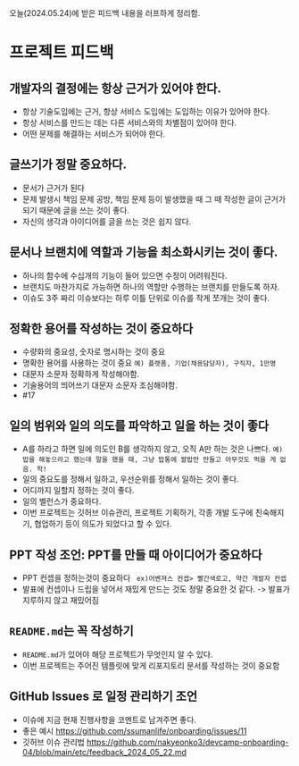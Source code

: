 오늘(2024.05.24)에 받은 피드백 내용을 러프하게 정리함.

# 프로젝트 피드백

## 개발자의 결정에는 항상 **근거**가 있어야 한다.
- 항상 기술도입에는 근거, 항상 서비스 도입에는 도입하는 이유가 있어야 한다.
- 항상 서비스를 만드는 데는 다른 서비스와의 차별점이 있어야 한다.
- 어떤 문제를 해결하는 서비스가 되어야 한다.  

## 글쓰기가 정말 중요하다.
- 문서가 근거가 된다
-  문제 발생시 책임 문제 공방, 책임 문제 등이 발생했을 때 그 때 작성한 글이 근거가 되기 때문에 글을 쓰는 것이 좋다.
- 자신의 생각과 아이디어를 글을 쓰는 것은 쉽지 않다.
    
## 문서나 브랜치에 역할과 기능을 최소화시키는 것이 좋다.
- 하나의 함수에 수십개의 기능이 들어 있으면 수정이 어려워진다.
- 브랜치도 마찬가지로 가능하면 하나의 역할만 수행하는 브랜치를 만들도록 하자.
- 이슈도 3주 짜리 이슈보다는 하루 이틀 단위로 이슈를 작게 쪼개는 것이 좋다.

 ## 정확한 용어를 작성하는 것이 중요하다
- 수량화의 중요성, 숫자로 명시하는 것이 중요
- 명확한 용어를 사용하는 것이 중요 `예) 플랫폼, 기업(채용담당자), 구직자, 1만명` 
- 대문자 소문자 정확하게 작성해야함.
- 기술용어의 띄어쓰기 대문자 소문자 조심해야함.
- #17

## 일의 범위와 일의 의도를 파악하고 일을 하는 것이 좋다
- A를 하라고 하면 일에 의도인 B를 생각하지 않고, 오직 A만 하는 것은  나쁘다. `예) 밥을 해놓으라고 했는데 말을 했을 때, 그냥 밥통에 쌀밥만 만들고 아무것도 먹을 게 없음. 헉!`
- 일의 중요도를 정해서 일하고, 우선순위를 정해서 일하는 것이 좋다.
- 어디까지 일할지 정하는 것이 좋다.
- 일의 벨런스가 중요하다.
- 이번 프로젝트는 깃허브 이슈관리, 프로젝트 기획하기, 각종 개발 도구에 친숙해지기, 협업하기 등이 의도가 되었다고 할 수 있다.

## PPT 작성 조언: PPT를 만들 때 아이디어가 중요하다
- PPT 컨셉을 정하는것이 중요하다 ` ex)어벤져스 컨셉> 빨간색로고, 약간 개발자 컨셉`
- 발표에 컨셉이나 드립을 넣어서 재밌게 만드는 것도 정말 중요한 것 같다. -> 발표가 지루하지 않고 재밌어짐

## `README.md`는 꼭 작성하기
- `README.md`가 있어야 해당 프로젝트가 무엇인지 알 수 있다.
-  이번 프로젝트는 주어진 템플릿에 맞게 리포지토리 문서를 작성하는 것이 중요함

## GitHub Issues 로 일정 관리하기 조언
- 이슈에 지금 현재 진행사항을 코멘트로 남겨주면 좋다.
- 좋은 예시 https://github.com/ssumanlife/onboarding/issues/11 
- 깃허브 이슈 관리법 https://github.com/nakyeonko3/devcamp-onboarding-04/blob/main/etc/feedback_2024_05_22.md
